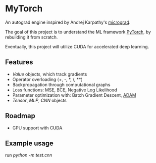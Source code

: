# MyTorch
An autograd engine inspired by Andrej Karpathy's [micrograd](https://github.com/karpathy/micrograd).

The goal of this project is to understand the ML framework [PyTorch](https://github.com/pytorch/pytorch), by rebuilding it from scratch.

Eventually, this project will utilize CUDA for accelerated deep learning.

## Features
- _Value_ objects, which track gradients
- Operator overloading (+, -, *, /, **)
- Backpropagation through computational graphs
- Loss functions: MSE, BCE, Negative Log Likelihood
- Parameter optimization with: Batch Gradient Descent, [ADAM](https://arxiv.org/abs/1412.6980)
- _Tensor_, _MLP_, _CNN_ objects

## Roadmap
- GPU support with CUDA

## Example usage
run _python -m test.cnn_


